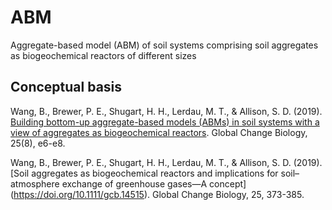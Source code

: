 # ABM
Aggregate-based model (ABM) of soil systems comprising soil aggregates as biogeochemical reactors of different sizes

## Conceptual basis

Wang, B., Brewer, P. E., Shugart, H. H., Lerdau, M. T., & Allison, S. D. (2019). [Building bottom-up aggregate-based models (ABMs) in soil systems with a view of aggregates as biogeochemical reactors](https://doi.org/10.1111/gcb.14684). Global Change Biology, 25(8), e6-e8.

Wang, B., Brewer, P. E., Shugart, H. H., Lerdau, M. T., & Allison, S. D. (2019). [Soil aggregates as biogeochemical reactors and implications for soil–atmosphere exchange of greenhouse gases—A concept] (https://doi.org/10.1111/gcb.14515). Global Change Biology, 25, 373-385.
